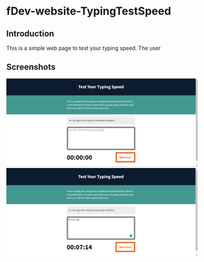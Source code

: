 # fDev-website-TypingTestSpeed   

## Introduction  
This is a simple web page to test your typing speed. The user 

## Screenshots
![Screenshot](https://github.com/kyledeguzmanx/fDev-website-TypingTestSpeed/blob/main/TypeTestScreen1.png)  
![Screenshpt](https://github.com/kyledeguzmanx/fDev-website-TypingTestSpeed/blob/main/TypeTestScreen2.png)
